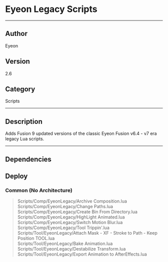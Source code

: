 # Eyeon Legacy Scripts
___

## Author
Eyeon

## Version
2.6

## Category
Scripts

___

## Description
Adds Fusion 9 updated versions of the classic Eyeon Fusion v6.4 - v7 era legacy Lua scripts.

___

## Dependencies

## Deploy

### Common (No Architecture)

> Scripts/Comp/EyeonLegacy/Archive Composition.lua  
> Scripts/Comp/EyeonLegacy/Change Paths.lua  
> Scripts/Comp/EyeonLegacy/Create Bin From Directory.lua  
> Scripts/Comp/EyeonLegacy/HighLight Animated.lua  
> Scripts/Comp/EyeonLegacy/Switch Motion Blur.lua  
> Scripts/Comp/EyeonLegacy/Tool Trippin'.lua  
> Scripts/Tool/EyeonLegacy/Attach Mask - XF - Stroke to Path - Keep Position TOOL.lua  
> Scripts/Tool/EyeonLegacy/Bake Animation.lua  
> Scripts/Tool/EyeonLegacy/Destabilize Transform.lua  
> Scripts/Tool/EyeonLegacy/Export Animation to AfterEffects.lua  
